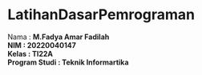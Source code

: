 # LatihanDasarPemrograman
Nama : <b>M.Fadya Amar Fadilah <br>
NIM : <b>20220040147<br>
Kelas : <b>TI22A <br>
Program Studi : <b>Teknik Informartika

